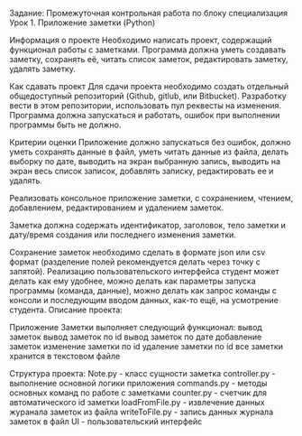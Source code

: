 Задание:
Промежуточная контрольная работа по блоку специализация
Урок 1. Приложение заметки (Python)

Информация о проекте
Необходимо написать проект, содержащий функционал работы с заметками. Программа должна уметь создавать заметку, сохранять её, читать список заметок, редактировать заметку, удалять заметку.

Как сдавать проект
Для сдачи проекта необходимо создать отдельный общедоступный репозиторий (Github, gitlub, или Bitbucket). Разработку вести в этом репозитории, использовать пул реквесты на изменения. Программа должна запускаться и работать, ошибок при выполнении программы быть не должно.

Критерии оценки
Приложение должно запускаться без ошибок, должно уметь сохранять данные в файл, уметь читать данные из файла, делать выборку по дате, выводить на экран выбранную запись, выводить на экран весь список записок, добавлять записку, редактировать ее и удалять.


Реализовать консольное приложение заметки, с сохранением, чтением, добавлением, редактированием и удалением заметок.

Заметка должна содержать идентификатор, заголовок, тело заметки и дату/время создания или последнего изменения заметки.

Сохранение заметок необходимо сделать в формате json или csv формат (разделение полей рекомендуется делать через точку с запятой). Реализацию пользовательского интерфейса студент может делать как ему удобнее, можно делать как параметры запуска программы (команда, данные), можно делать как запрос команды с консоли и последующим вводом данных, как-то ещё, на усмотрение студента.
Описание проекта:

Приложение Заметки выполняет следующий функционал:
вывод заметок
вывод заметок по id
вывод заметок по дате
добавление заметок
изменение заметки по id
удаление заметки по id
все заметки хранится в текстовом файле

Структура проекта:
Note.py - класс сущности заметка
сontroller.py - выполнение основной логики приложения
commands.py - методы основных команд по работе с заметками
counter.py - счетчик для автоматического id заметки
loadFromFile.py - извлечение данных журанала заметок из файла
writeToFile.py - запись данных журнала заметок в файл
UI - пользовательский интерфейс